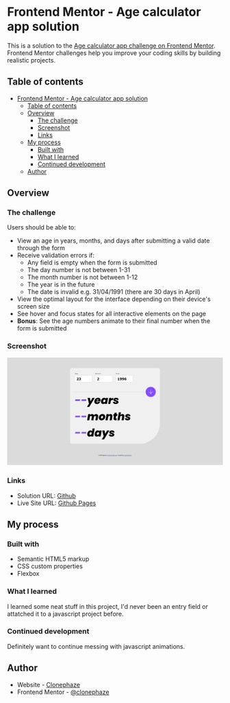 # Frontend Mentor - Age calculator app solution

This is a solution to the [Age calculator app challenge on Frontend Mentor](https://www.frontendmentor.io/challenges/age-calculator-app-dF9DFFpj-Q). Frontend Mentor challenges help you improve your coding skills by building realistic projects. 

## Table of contents

- [Frontend Mentor - Age calculator app solution](#frontend-mentor---age-calculator-app-solution)
  - [Table of contents](#table-of-contents)
  - [Overview](#overview)
    - [The challenge](#the-challenge)
    - [Screenshot](#screenshot)
    - [Links](#links)
  - [My process](#my-process)
    - [Built with](#built-with)
    - [What I learned](#what-i-learned)
    - [Continued development](#continued-development)
  - [Author](#author)

## Overview

### The challenge

Users should be able to:

- View an age in years, months, and days after submitting a valid date through the form
- Receive validation errors if:
  - Any field is empty when the form is submitted
  - The day number is not between 1-31
  - The month number is not between 1-12
  - The year is in the future
  - The date is invalid e.g. 31/04/1991 (there are 30 days in April)
- View the optimal layout for the interface depending on their device's screen size
- See hover and focus states for all interactive elements on the page
- **Bonus**: See the age numbers animate to their final number when the form is submitted

### Screenshot

![](ChallengeScreenshot.png)

### Links

- Solution URL: [Github](https://github.com/Clonephaze/FEM-challenge-age-calculator-app-main)
- Live Site URL: [Github Pages](https://clonephaze.github.io/FEM-challenge-age-calculator-app-main/)

## My process

### Built with

- Semantic HTML5 markup
- CSS custom properties
- Flexbox

### What I learned

I learned some neat stuff in this project, I'd never been an entry field or attatched it to a javascript project before.

### Continued development

Definitely want to continue messing with javascript animations.

## Author

- Website - [Clonephaze](https://github.com/Clonephaze)
- Frontend Mentor - [@clonephaze](https://www.frontendmentor.io/profile/clonephaze)